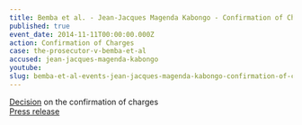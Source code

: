 ```yaml
---
title: Bemba et al. - Jean-Jacques Magenda Kabongo - Confirmation of Charges
published: true
event_date: 2014-11-11T00:00:00.000Z
action: Confirmation of Charges
case: the-prosecutor-v-bemba-et-al
accused: jean-jacques-magenda-kabongo
youtube:
slug: bemba-et-al-events-jean-jacques-magenda-kabongo-confirmation-of-charges
---
```



[Decision](http://www.icc-cpi.int/iccdocs/doc/doc1857534.pdf) on the confirmation of charges
<br>[Press release](https://www.icc-cpi.int/pages/item.aspx?name=PR1062)